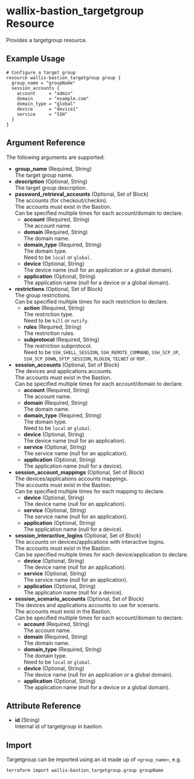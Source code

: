 # wallix-bastion_targetgroup Resource

Provides a targetgroup resource.

## Example Usage

```hcl
# Configure a target group
resource wallix-bastion_targetgroup group {
  group_name = "groupName"
  session_accounts {
    account     = "admin"
    domain      = "example.com"
    domain_type = "global"
    device      = "device1"
    service     = "SSH"
  }
}
```

## Argument Reference

The following arguments are supported:

- **group_name** (Required, String)  
  The target group name.
- **description** (Optional, String)  
  The target group description.
- **password_retrieval_accounts** (Optional, Set of Block)  
  The accounts (for checkout/checkin).  
  The accounts must exist in the Bastion.  
  Can be specified multiple times for each account/domain to declare.
  - **account** (Required, String)  
    The account name.
  - **domain** (Required, String)  
    The domain name.
  - **domain_type** (Required, String)  
    The domain type.  
    Need to be `local` or `global`.
  - **device** (Optional, String)  
    The device name (null for an application or a global domain).
  - **application** (Optional, String)  
    The application name (null for a device or a global domain).
- **restrictions** (Optional, Set of Block)  
  The group restrictions.  
  Can be specified multiple times for each restriction to declare.
  - **action** (Required, String)  
    The restriction type.  
    Need to be `kill` or `notify`.
  - **rules** (Required, String)  
    The restriction rules.
  - **subprotocol** (Required, String)  
    The restriction subprotocol.  
    Need to be `SSH_SHELL_SESSION`, `SSH_REMOTE_COMMAND`, `SSH_SCP_UP`, `SSH_SCP_DOWN`, `SFTP_SESSION`, `RLOGIN`, `TELNET` or `RDP`.
- **session_accounts** (Optional, Set of Block)  
  The devices and applications accounts.  
  The accounts must exist in the Bastion.  
  Can be specified multiple times for each account/domain to declare.
  - **account** (Required, String)  
    The account name.
  - **domain** (Required, String)  
    The domain name.
  - **domain_type** (Required, String)  
    The domain type.  
    Need to be `local` or `global`.
  - **device** (Optional, String)  
    The device name (null for an application).
  - **service** (Optional, String)  
    The service name (null for an application).
  - **application** (Optional, String)  
    The application name (null for a device).
- **session_account_mappings** (Optional, Set of Block)  
  The devices/applications accounts mappings.  
  The accounts must exist in the Bastion.  
  Can be specified multiple times for each mapping to declare.
  - **device** (Optional, String)  
    The device name (null for an application).
  - **service** (Optional, String)  
    The service name (null for an application).
  - **application** (Optional, String)  
    The application name (null for a device).
- **session_interactive_logins** (Optional, Set of Block)  
  The accounts on devices/applications with interactive logins.  
  The accounts must exist in the Bastion.  
  Can be specified multiple times for each device/application to declare.
  - **device** (Optional, String)  
    The device name (null for an application).
  - **service** (Optional, String)  
    The service name (null for an application).
  - **application** (Optional, String)  
    The application name (null for a device).
- **session_scenario_accounts** (Optional, Set of Block)  
  The devices and applications accounts to use for scenario.  
  The accounts must exist in the Bastion.  
  Can be specified multiple times for each account/domain to declare.
  - **account** (Required, String)  
    The account name.
  - **domain** (Required, String)  
    The domain name.
  - **domain_type** (Required, String)  
    The domain type.  
    Need to be `local` or `global`.
  - **device** (Optional, String)  
    The device name (null for an application or a global domain).
  - **application** (Optional, String)  
    The application name (null for a device or a global domain).

## Attribute Reference

- **id** (String)  
  Internal id of targetgroup in bastion.

## Import

Targetgroup can be imported using an id made up of `<group_name>`, e.g.

```shell
terraform import wallix-bastion_targetgroup.group groupName
```
